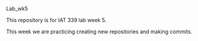 Lab_wk5

This repository is for IAT 339 lab week 5.

This week we are practicing creating new repositories and making commits.
